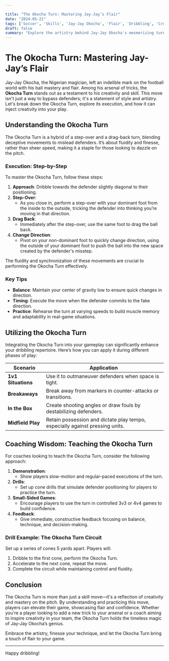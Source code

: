 ```yaml
---

title: "The Okocha Turn: Mastering Jay-Jay’s Flair"
date: "2024-05-21"
tags: ['Soccer', 'Skills', 'Jay-Jay Okocha', 'Flair', 'Dribbling', 'Creativity', 'Coaching Tips', 'Player Development', 'Footwork']
draft: false
summary: "Explore the artistry behind Jay-Jay Okocha's mesmerizing turn, diving into its technique, application, and the magic it can bring to your game."
---
```


# The Okocha Turn: Mastering Jay-Jay’s Flair

Jay-Jay Okocha, the Nigerian magician, left an indelible mark on the football world with his ball mastery and flair. Among his arsenal of tricks, the **Okocha Turn** stands out as a testament to his creativity and skill. This move isn't just a way to bypass defenders; it's a statement of style and artistry. Let's break down the Okocha Turn, explore its execution, and how it can inject creativity into your play.

## Understanding the Okocha Turn

The Okocha Turn is a hybrid of a step-over and a drag-back turn, blending deceptive movements to mislead defenders. It’s about fluidity and finesse, rather than sheer speed, making it a staple for those looking to dazzle on the pitch.

### Execution: Step-by-Step

To master the Okocha Turn, follow these steps:

1. **Approach**: Dribble towards the defender slightly diagonal to their positioning.
2. **Step-Over**:
   - As you close in, perform a step-over with your dominant foot from the inside to the outside, tricking the defender into thinking you’re moving in that direction.
3. **Drag Back**:
   - Immediately after the step-over, use the same foot to drag the ball back.
4. **Change Direction**:
   - Pivot on your non-dominant foot to quickly change direction, using the outside of your dominant foot to push the ball into the new space created by the defender's misstep.

The fluidity and synchronization of these movements are crucial to performing the Okocha Turn effectively.

### Key Tips

- **Balance**: Maintain your center of gravity low to ensure quick changes in direction.
- **Timing**: Execute the move when the defender commits to the fake direction.
- **Practice**: Rehearse the turn at varying speeds to build muscle memory and adaptability in real-game situations.

## Utilizing the Okocha Turn

Integrating the Okocha Turn into your gameplay can significantly enhance your dribbling repertoire. Here’s how you can apply it during different phases of play:

| Scenario              | Application                                                                 |
|-----------------------|-----------------------------------------------------------------------------|
| **1v1 Situations**    | Use it to outmaneuver defenders when space is tight.                         |
| **Breakaways**        | Break away from markers in counter-attacks or transitions.                   |
| **In the Box**        | Create shooting angles or draw fouls by destabilizing defenders.             |
| **Midfield Play**     | Retain possession and dictate play tempo, especially against pressing units. |

## Coaching Wisdom: Teaching the Okocha Turn

For coaches looking to teach the Okocha Turn, consider the following approach:

1. **Demonstration**:
   - Show players slow-motion and regular-paced executions of the turn.
2. **Drills**:
   - Set up cone drills that simulate defender positioning for players to practice the turn.
3. **Small-Sided Games**:
   - Encourage players to use the turn in controlled 3v3 or 4v4 games to build confidence.
4. **Feedback**:
   - Give immediate, constructive feedback focusing on balance, technique, and decision-making.

### Drill Example: The Okocha Turn Circuit

Set up a series of cones 5 yards apart. Players will:
1. Dribble to the first cone, perform the Okocha Turn.
2. Accelerate to the next cone, repeat the move.
3. Complete the circuit while maintaining control and fluidity.

## Conclusion

The Okocha Turn is more than just a skill move—it's a reflection of creativity and mastery on the pitch. By understanding and practicing this move, players can elevate their game, showcasing flair and confidence. Whether you're a player looking to add a new trick to your arsenal or a coach aiming to inspire creativity in your team, the Okocha Turn holds the timeless magic of Jay-Jay Okocha’s genius.

Embrace the artistry, finesse your technique, and let the Okocha Turn bring a touch of flair to your game.

---

Happy dribbling!
```
